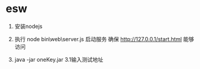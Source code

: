 # esw


1. 安装nodejs

2. 执行 node bin\web\server.js 启动服务
确保 http://127.0.0.1/start.html 能够访问

3. java -jar oneKey.jar
	3.1输入测试地址

